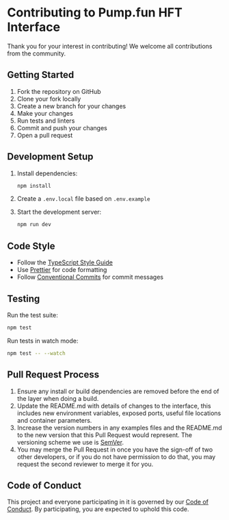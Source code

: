 # Contributing to Pump.fun HFT Interface

Thank you for your interest in contributing! We welcome all contributions from the community.

## Getting Started

1. Fork the repository on GitHub
2. Clone your fork locally
3. Create a new branch for your changes
4. Make your changes
5. Run tests and linters
6. Commit and push your changes
7. Open a pull request

## Development Setup

1. Install dependencies:
   ```bash
   npm install
   ```

2. Create a `.env.local` file based on `.env.example`

3. Start the development server:
   ```bash
   npm run dev
   ```

## Code Style

- Follow the [TypeScript Style Guide](https://google.github.io/styleguide/tsguide.html)
- Use [Prettier](https://prettier.io/) for code formatting
- Follow [Conventional Commits](https://www.conventionalcommits.org/) for commit messages

## Testing

Run the test suite:
```bash
npm test
```

Run tests in watch mode:
```bash
npm test -- --watch
```

## Pull Request Process

1. Ensure any install or build dependencies are removed before the end of the layer when doing a build.
2. Update the README.md with details of changes to the interface, this includes new environment variables, exposed ports, useful file locations and container parameters.
3. Increase the version numbers in any examples files and the README.md to the new version that this Pull Request would represent. The versioning scheme we use is [SemVer](http://semver.org/).
4. You may merge the Pull Request in once you have the sign-off of two other developers, or if you do not have permission to do that, you may request the second reviewer to merge it for you.

## Code of Conduct

This project and everyone participating in it is governed by our [Code of Conduct](CODE_OF_CONDUCT.md). By participating, you are expected to uphold this code.
